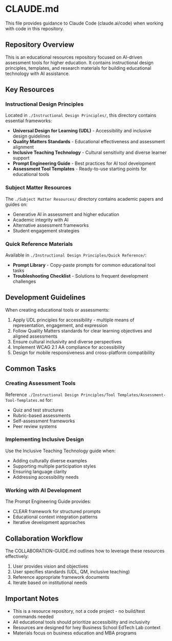 # CLAUDE.md

This file provides guidance to Claude Code (claude.ai/code) when working with code in this repository.

## Repository Overview

This is an educational resources repository focused on AI-driven assessment tools for higher education. It contains instructional design principles, templates, and research materials for building educational technology with AI assistance.

## Key Resources

### Instructional Design Principles
Located in `./Instructional Design Principles/`, this directory contains essential frameworks:
- **Universal Design for Learning (UDL)** - Accessibility and inclusive design guidelines
- **Quality Matters Standards** - Educational effectiveness and assessment alignment
- **Inclusive Teaching Technology** - Cultural sensitivity and diverse learner support
- **Prompt Engineering Guide** - Best practices for AI tool development
- **Assessment Tool Templates** - Ready-to-use starting points for educational tools

### Subject Matter Resources
The `./Subject Matter Resources/` directory contains academic papers and guides on:
- Generative AI in assessment and higher education
- Academic integrity with AI
- Alternative assessment frameworks
- Student engagement strategies

### Quick Reference Materials
Available in `./Instructional Design Principles/Quick Reference/`:
- **Prompt Library** - Copy-paste prompts for common educational tool tasks
- **Troubleshooting Checklist** - Solutions to frequent development challenges

## Development Guidelines

When creating educational tools or assessments:
1. Apply UDL principles for accessibility - multiple means of representation, engagement, and expression
2. Follow Quality Matters standards for clear learning objectives and aligned assessments
3. Ensure cultural inclusivity and diverse perspectives
4. Implement WCAG 2.1 AA compliance for accessibility
5. Design for mobile responsiveness and cross-platform compatibility

## Common Tasks

### Creating Assessment Tools
Reference `./Instructional Design Principles/Tool Templates/Assessment-Tool-Templates.md` for:
- Quiz and test structures
- Rubric-based assessments
- Self-assessment frameworks
- Peer review systems

### Implementing Inclusive Design
Use the Inclusive Teaching Technology guide when:
- Adding culturally diverse examples
- Supporting multiple participation styles
- Ensuring language clarity
- Addressing accessibility needs

### Working with AI Development
The Prompt Engineering Guide provides:
- CLEAR framework for structured prompts
- Educational context integration patterns
- Iterative development approaches

## Collaboration Workflow

The COLLABORATION-GUIDE.md outlines how to leverage these resources effectively:
1. User provides vision and objectives
2. User specifies standards (UDL, QM, inclusive teaching)
3. Reference appropriate framework documents
4. Iterate based on institutional needs

## Important Notes

- This is a resource repository, not a code project - no build/test commands needed
- All educational tools should prioritize accessibility and inclusivity
- Resources are designed for Ivey Business School EdTech Lab context
- Materials focus on business education and MBA programs